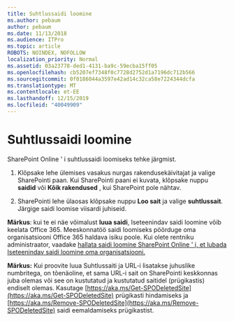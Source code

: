 ```yaml
---
title: Suhtlussaidi loomine
ms.author: pebaum
author: pebaum
ms.date: 11/13/2018
ms.audience: ITPro
ms.topic: article
ROBOTS: NOINDEX, NOFOLLOW
localization_priority: Normal
ms.assetid: 03a23778-ded1-4131-ba9c-59ecba15ff05
ms.openlocfilehash: cb5207ef7348f0c7728d2752d1a7196dc712b566
ms.sourcegitcommit: 0f0186044a3597e42ad14c32ca58e7224344dcfa
ms.translationtype: MT
ms.contentlocale: et-EE
ms.lasthandoff: 12/15/2019
ms.locfileid: "40049909"
---
```

# <a name="create-a-communication-site"></a>Suhtlussaidi loomine

SharePoint Online ' i suhtlussaidi loomiseks tehke järgmist. 
  
1. Klõpsake lehe ülemises vasakus nurgas rakendusekäivitajat ja valige SharePointi paan. Kui SharePointi paani ei kuvata, klõpsake nuppu **saidid** või **Kõik rakendused** , kui SharePoint pole nähtav. 
    
2. SharePointi lehe ülaosas klõpsake nuppu **Loo sait** ja valige **suhtlussait**. Järgige saidi loomise viisardi juhiseid. 
    
 **Märkus**: kui te ei näe võimalust **luua saidi**, Iseteenindav saidi loomine võib keelata Office 365. Meeskonnatöö saidi loomiseks pöörduge oma organisatsiooni Office 365 haldava isiku poole. Kui olete rentniku administraator, vaadake [hallata saidi loomine SharePoint Online ' i, et lubada Iseteenindav saidi loomine oma organisatsiooni.](https://go.microsoft.com/fwlink/?linkid=2018780)
  
 **Märkus:** Kui proovite luua Suhtlussaiti ja URL-i lisatakse juhuslike numbritega, on tõenäoline, et sama URL-i sait on SharePointi keskkonnas juba olemas või see on kustutatud ja kustutatud saitidel (prügikastis) endiselt olemas. Kasutage [https://aka.ms/Get-SPODeletedSite](https://aka.ms/Get-SPODeletedSite) prügikasti hindamiseks ja [https://aka.ms/Remove-SPODeletedSite](https://aka.ms/Remove-SPODeletedSite) saidi eemaldamiseks prügikastist. 
  

